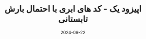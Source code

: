 ---
title: اپیزود یک - کد های ابری با احتمال بارش تابستانی
description: در این اپیزود مروری به تاریخچه و موارد مهم 12factorApp انداختیم.
trademarks:
  - <p><a href="https://12factor.net" target="_blank" rel="noopener noreferer nofollow">https://12factor.net</a></p>
  - <p>Sound Effect by <a href="https://pixabay.com/users/singsongsign-41447571/?utm_source=link-attribution&utm_medium=referral&utm_campaign=music&utm_content=193046">singsongsign</a> from <a href="https://pixabay.com//?utm_source=link-attribution&utm_medium=referral&utm_campaign=music&utm_content=193046">Pixabay</a></p>
  - <p>Sound Effect by <a href="https://pixabay.com/users/shidenbeatsmusic-25676252/?utm_source=link-attribution&utm_medium=referral&utm_campaign=music&utm_content=113150">Shiden Beats Music</a> from <a href="https://pixabay.com/sound-effects//?utm_source=link-attribution&utm_medium=referral&utm_campaign=music&utm_content=113150">Pixabay</a></p>
url: https://nbn-podcast.s3.ir-tbz-sh1.arvanstorage.ir/episods/np-ep1_mixdown.mp3
content_length: 6669096
duration: 00:04:36
date: 2024-09-22
---